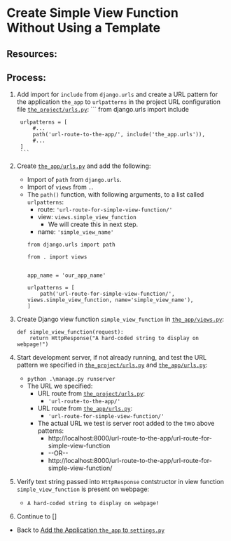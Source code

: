 # Create Simple View Function Without Using a Template

## Resources:

## Process:

1. Add import for `include` from `django.urls` and create a URL pattern for the application `the_app` to `urlpatterns` in the project URL configuration file [`the_project/urls.py`](../the_project/urls.py):
        ```
        from django.urls import include
    
        urlpatterns = [
            #...
            path('url-route-to-the-app/', include('the_app.urls')),
            #...
        ]
        ```

1. Create [`the_app/urls.py`](../the_app/urls.py) and add the following:
    * Import of `path` from `django.urls`.
    * Import of `views` from `.`.
    * The `path()` function, with following arguments, to a list called `urlpatterns`:
        * route: `'url-route-for-simple-view-function/'`
        * view: `views.simple_view_function`
            * We will create this in next step.
        * name: `'simple_view_name'`
        ```
        from django.urls import path
        
        from . import views
        
        
        app_name = 'our_app_name'
        
        urlpatterns = [
            path('url-route-for-simple-view-function/', views.simple_view_function, name='simple_view_name'),
        ]
        ```

1. Create Django view function `simple_view_function` in [`the_app/views.py`](../the_app/views.py):
    ```
    def simple_view_function(request):
        return HttpResponse("A hard-coded string to display on webpage!")
    ```

1. Start development server, if not already running, and test the URL pattern we specified in [`the_project/urls.py`](../the_project/urls.py) and [`the_app/urls.py`](../the_app/urls.py):
    * `python .\manage.py runserver`
    * The URL we specified:
        * URL route from [`the_project/urls.py`](../the_project/urls.py):
            * `'url-route-to-the-app/'`
        * URL route from [`the_app/urls.py`](../the_app/urls.py):
            * `'url-route-for-simple-view-function/'`
        * The actual URL we test is server root added to the two above patterns:
            * http://localhost:8000/url-route-to-the-app/url-route-for-simple-view-function
            * --OR--
            * http://localhost:8000/url-route-to-the-app/url-route-for-simple-view-function/

1. Verify text string passed into `HttpResponse` contstructor in view function `simple_view_function` is present on webpage:
    * `A hard-coded string to display on webpage!`

1. Continue to []
* Back to [Add the Application `the_app` to `settings.py`](./02_add_application_to_settings_py.md)

